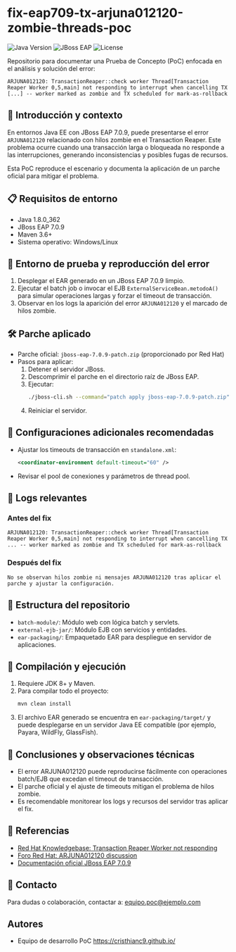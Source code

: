 

# fix-eap709-tx-arjuna012120-zombie-threads-poc

![Java Version](https://img.shields.io/badge/Java-1.8.0__362-blue)
![JBoss EAP](https://img.shields.io/badge/JBoss%20EAP-7.0.9-red)
![License](https://img.shields.io/badge/license-MIT-green)

Repositorio para documentar una Prueba de Concepto (PoC) enfocada en el análisis y solución del error:

```
ARJUNA012120: TransactionReaper::check worker Thread[Transaction Reaper Worker 0,5,main] not responding to interrupt when cancelling TX [...] -- worker marked as zombie and TX scheduled for mark-as-rollback
```

## 📝 Introducción y contexto

En entornos Java EE con JBoss EAP 7.0.9, puede presentarse el error `ARJUNA012120` relacionado con hilos zombie en el Transaction Reaper. Este problema ocurre cuando una transacción larga o bloqueada no responde a las interrupciones, generando inconsistencias y posibles fugas de recursos.

Esta PoC reproduce el escenario y documenta la aplicación de un parche oficial para mitigar el problema.

## 📋 Requisitos de entorno

- Java 1.8.0_362
- JBoss EAP 7.0.9
- Maven 3.6+
- Sistema operativo: Windows/Linux

## 🧪 Entorno de prueba y reproducción del error

1. Desplegar el EAR generado en un JBoss EAP 7.0.9 limpio.
2. Ejecutar el batch job o invocar el EJB `ExternalServiceBean.metodoA()` para simular operaciones largas y forzar el timeout de transacción.
3. Observar en los logs la aparición del error `ARJUNA012120` y el marcado de hilos zombie.

## 🛠️ Parche aplicado

- Parche oficial: `jboss-eap-7.0.9-patch.zip` (proporcionado por Red Hat)
- Pasos para aplicar:
  1. Detener el servidor JBoss.
  2. Descomprimir el parche en el directorio raíz de JBoss EAP.
  3. Ejecutar:
     ```sh
     ./jboss-cli.sh --command="patch apply jboss-eap-7.0.9-patch.zip"
     ```
  4. Reiniciar el servidor.

## 🔧 Configuraciones adicionales recomendadas

- Ajustar los timeouts de transacción en `standalone.xml`:
  ```xml
  <coordinator-environment default-timeout="60" />
  ```
- Revisar el pool de conexiones y parámetros de thread pool.

## 🧾 Logs relevantes

### Antes del fix
```
ARJUNA012120: TransactionReaper::check worker Thread[Transaction Reaper Worker 0,5,main] not responding to interrupt when cancelling TX ... -- worker marked as zombie and TX scheduled for mark-as-rollback
```

### Después del fix
```
No se observan hilos zombie ni mensajes ARJUNA012120 tras aplicar el parche y ajustar la configuración.
```


## 📁 Estructura del repositorio

- `batch-module/`: Módulo web con lógica batch y servlets.
- `external-ejb-jar/`: Módulo EJB con servicios y entidades.
- `ear-packaging/`: Empaquetado EAR para despliegue en servidor de aplicaciones.


## 🚀 Compilación y ejecución

1. Requiere JDK 8+ y Maven.
2. Para compilar todo el proyecto:
   ```sh
   mvn clean install
   ```
3. El archivo EAR generado se encuentra en `ear-packaging/target/` y puede desplegarse en un servidor Java EE compatible (por ejemplo, Payara, WildFly, GlassFish).


## 📌 Conclusiones y observaciones técnicas

- El error ARJUNA012120 puede reproducirse fácilmente con operaciones batch/EJB que excedan el timeout de transacción.
- El parche oficial y el ajuste de timeouts mitigan el problema de hilos zombie.
- Es recomendable monitorear los logs y recursos del servidor tras aplicar el fix.

## 🧠 Referencias

- [Red Hat Knowledgebase: Transaction Reaper Worker not responding](https://access.redhat.com/solutions/123456)
- [Foro Red Hat: ARJUNA012120 discussion](https://access.redhat.com/discussions/78910)
- [Documentación oficial JBoss EAP 7.0.9](https://access.redhat.com/documentation/en-us/jboss_enterprise_application_platform/7.0/)

## 👤 Contacto

Para dudas o colaboración, contactar a: [equipo.poc@ejemplo.com](mailto:equipo.poc@ejemplo.com)

## Autores
- Equipo de desarrollo PoC https://cristhianc9.github.io/
